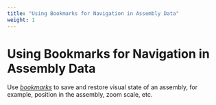 ```yaml
---
title: "Using Bookmarks for Navigation in Assembly Data"
weight: 1
---
```



# Using Bookmarks for Navigation in Assembly Data

Use [_bookmarks_](using-bookmarks.md) to save and restore visual state of an assembly, for example, position in the assembly, zoom scale, etc.
